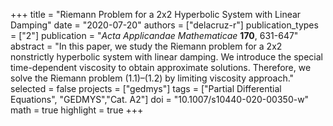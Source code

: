 +++
title = "Riemann Problem for a 2x2 Hyperbolic System with Linear Damping"
date = "2020-07-20"
authors = ["delacruz-r"]
publication_types = ["2"]
publication = "*Acta Applicandae Mathematicae* **170**, 631-647"
abstract = "In this paper, we study the Riemann problem for a 2x2 nonstrictly hyperbolic system with linear damping. We introduce the special time-dependent viscosity to obtain approximate solutions. Therefore, we solve the Riemann problem (1.1)–(1.2) by limiting viscosity approach."
selected = false
projects = ["gedmys"]
tags = ["Partial Differential Equations", "GEDMYS","Cat. A2"]
doi = "10.1007/s10440-020-00350-w"
math = true
highlight = true
+++
